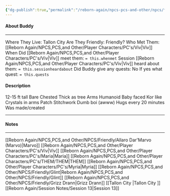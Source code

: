 ```yaml
---
{"dg-publish":true,"permalink":"/reborn-again/npcs-pcs-and-other/npcs/friendly/buddy/"}
---
```



#### About Buddy
---
Where They Live: Tallon City 
Are They Friendly: Friendly?
Who Met Them: [[Reborn Again/NPCS,PCS,and Other/Player Characters/PC's/Viv\|Viv]]
When Did [[Reborn Again/NPCS,PCS,and Other/Player Characters/PC's/Viv\|Viv]] meet them: `= this.whenmet`
Session [[Reborn Again/NPCS,PCS,and Other/Player Characters/PC's/Viv\|Viv]] heard about them: `= this.sessionheardabout`
Did Buddy give any quests: No
	If yes what quest: `= this.quests`


#### Description
12-15 ft tall
Bare Chested 
Thick as tree Arms 
Humanoid
Baby faced 
Kor like Crystals in arms 
Patch Stitchwork 
Dumb boi (awww) 
Hugs every 20 minutes 
Was made/created

---

#### Notes
---
[[Reborn Again/NPCS,PCS,and Other/NPCS/Friendly/Allaro Dar'Marvo (Marvo)\|Marvo]] 
[[Reborn Again/NPCS,PCS,and Other/Player Characters/PC's/Viv\|Viv]]
[[Reborn Again/NPCS,PCS,and Other/Player Characters/PC's/Maria\|Maria]]
[[Reborn Again/NPCS,PCS,and Other/Player Characters/PC's/THEM/THEM\|THEM]]
[[Reborn Again/NPCS,PCS,and Other/Player Characters/PC's/Myria\|Myria]]
[[Reborn Again/NPCS,PCS,and Other/NPCS/Friendly/Glint\|Reborn Again/NPCS,PCS,and Other/NPCS/Friendly/Glint]]
[[Reborn Again/NPCS,PCS,and Other/NPCS/Friendly/Grizz Drann\|Grizz Drann]]
[[Tallon City \|Tallon City ]]
	[[Reborn Again/Session Notes/Session 13\|Session 13]]
	

